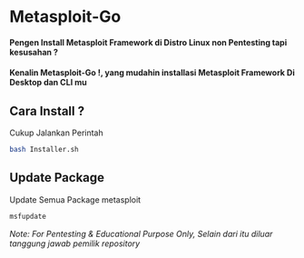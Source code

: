 # Metasploit-Go
#### Pengen Install Metasploit Framework di Distro Linux non Pentesting tapi kesusahan ?
#### Kenalin Metasploit-Go !, yang mudahin installasi Metasploit Framework Di Desktop dan CLI mu

## Cara Install ?
Cukup Jalankan Perintah

```sh
bash Installer.sh
```
## Update Package
Update Semua Package metasploit
```sh
msfupdate
```

_Note: For Pentesting & Educational Purpose Only, Selain dari itu diluar tanggung jawab pemilik repository_
